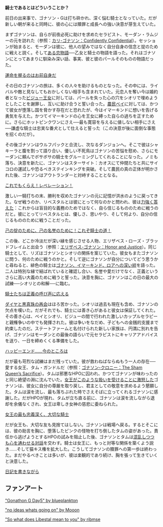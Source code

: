 <!-- title: ゴナソン・G -->
<!-- status: 生存 -->

**騎士であるとはどういうことか？**

前日の出来事で、ゴナソン・Gは打ち砕かれ、深く悩む騎士となっていた。だが新しい朝が来ると同時に、彼の心には贖罪と成長への強い決意が芽生えていた。

まずゴナソンは、自らが前夜必死に助けを求めたセラピスト、モーダン・ラムジーの元を訪れた（参照：[カリ-ゴナソン：Confidently Confidential](#edge:calli-gigi)）。セッションが始まると、モーダンは彼に、他人の望みではなく自分自身の信念と掟のために戦えと説く。そして[ある恋物語](https://youtu.be/alQr5XqoUPs?t=964)──乙女と騎士の物語を語った。それはゴナソンにとってあまりに馴染み深い話、事実、彼と彼のパールそのものの物語だった。

[運命を握るのはお前自身だ](#embed:https://youtu.be/alQr5XqoUPs?t=1076)

その日のゴナソンの旅は、多くの人々を助けるものとなった。その中には、ライバルや敵と見なしてもおかしくない相手も含まれていた。元恋人を奪い今は婚約者となった[ビジュー王女](#edge:gigi-bijou)に対しては、パールを失った心の穴をシオリで埋めようとしたことを謝罪し、互いに助け合うと誓い合った。[農民ベイ](#edge:bae-gigi)に対しては、かつて彼女が堕落し国を脅かす存在だと恐れたが、今はイマーキンドに想いを告げる勇気を与えた。かつてイマーキンドの心を王女に縛った自らの過ちを正すために。さらにホットピンクワンにさえ──最も寛容を与えるに値しない相手にさえ──謙虚な騎士は忠実な番犬として仕えると誓った（この決意が後に面倒な事態を招くのだが）。

その後ゴナソンはウルフパックと合流し、次なるダンジョンへ。そこで彼はシャキーラと腹を割って語り合い、優しい不死鳥はゴナソンの苦悩を慰め、さらにモーダンに頼んでボサボサの騎士をグルーミングしてくれることになった。ノミも落ち、決意を新たに、ゴナソンはスターサイト：カオスにて仲間たちと共にサイコロの運試しや恐るべきステインキングを突破。そして農民の真の正体が明かされた後、ゴナソンはアウトランダーと対峙することとなる。

[これでもくらえ！レベレーション！](#embed:https://youtu.be/alQr5XqoUPs?t=7292)

激しい一騎打ちの末、勝利を収めたゴナソンの元に記憶が洪水のように戻ってきた。なぜ戦うのか、リベスタルとは彼にとって何なのかと問われ、彼は[力強く答えた](https://youtu.be/alQr5XqoUPs?t=7383)：これからは盲目的な義務のためではなく、自ら信じるもののために戦うのだと。彼にとってリベスタルとは、優しさ、思いやり、そして何より、自分の信じるもののために戦うことだった。

[己の掟のために、己の名誉のために！これぞ騎士の道！](#embed:https://youtu.be/alQr5XqoUPs?t=7585)

この後、どこか冷淡だが深い縁を感じさせる人物、エリザベス・ローズ・ブラッドフレイムと出会う（参照：[エリザベス-ゴナソン：Honor and Justice](#edge:liz-gigi)）。同じ騎士として、リズはゴナソンとシオリの関係を案じていた。彼女もまたゴナソンに問う、何のために戦うのかと。そして逆にゴナソンが自分についてどう思うかと尋ねると、緋色の騎士は[ゴナソン、イマーキンド、ロアへの深い絆](https://youtu.be/alQr5XqoUPs?t=10855)を語った。二人は特別な縁で結ばれていると確認し合い、名誉や愛だけでなく、正義というさらに高い大義のために戦うと誓った。決意を胸に、ゴナソンはこの日の最大の試練──シオリとの和解──に臨む。

[騎士たちは正義の呼び声に応える](#embed:https://youtu.be/alQr5XqoUPs?t=10989)

[ダイヤと黒真珠の再会](https://youtu.be/alQr5XqoUPs?t=11506)はほろ苦かった。シオリは過去も現在も含め、ゴナソンの欠点を嘆いた。だがそれでも、騎士には善き心があると彼女は保証してくれた。その善き心は、ベイとシオリ、ビジューの間で行われた激しいカップルセラピーと親権争いの中でも発揮された。彼は争いをなだめ、子どもへの金銭的支援まで約束したのだ。ステートファームと名付けられた新しい家族は、円満に別れを告げ、ゴナソンはモーダンとの最後の語らいで元セラピストにキャリアアドバイスを送り、一日を締めくくる準備をした。

[ハッピーエンド……今のところは](#embed:https://youtu.be/alQr5XqoUPs?t=14038)

だが最も苛烈な試練はまだ残っていた。彼が救わねばならぬもう一人の存在──愛する女王、タム・ガンドルだ（参照：[ゴナソン-クロニー：The Sham Queen’s Sacrifice](#edge:kronii-gigi)）。タムは邪悪なHPOに囚われ、かつてゴナソンが味わったのと同じ絶望の淵に沈んでいた。[女王がこのような扱いを受けることに激怒した](https://youtu.be/alQr5XqoUPs?t=15494)ゴナソンは、彼女に自分の尊厳を取り戻し、君主としての敬意を求めるよう懇願した。タムは涙を流し、最も落ちぶれた時でさえそばに立ってくれるゴナソンに感謝した。だがHPOが現れ、タムが立ち直る前に、ゴナソンは涙を流しながら退却を余儀なくされ、女王は卑しき女神の慈悲に委ねられた。

[女王の最も忠義深く、大切な騎士](https://youtu.be/alQr5XqoUPs?t=15915)

だが女王も、大切な友も見捨てはしない。ゴナソンは戦場へ戻る。するとそこには、彼の助言を胸に、堕落したピンクの怪物を打ち倒したタムの姿があった。責任から逃げようとするHPOの試みを阻止した後、ゴナソンとタムは[混乱しつつも心を通わせる対話](https://youtu.be/alQr5XqoUPs?t=18669)を交わす。騎士は女王に、もっと対等な関係を築くよう説き……そして猫キス権を拡大した。こうしてゴナソンの贖罪への第一歩は終わった。まだやるべきことは多いが、彼は楽観的であり続け、胸を張って生きていくと決意した。

[日記を書きながら](https://youtu.be/alQr5XqoUPs?t=16249)

## ファンアート

["Gonathon G Day5" by blueplankton](https://x.com/blueplankton/status/1920519820686070207)

["no ideas whats going on" by Mooon](https://x.com/Moon_LDL/status/1919988166020198577)

["So what does Libestal mean to you" by ribmse](https://x.com/Ribitmse/status/1921473997515993246)

<!-- kronii, cecilia, liz -->
